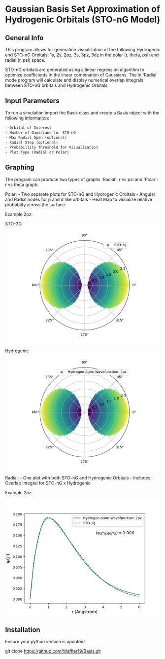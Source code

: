 # Gaussian Basis Set Approximation of Hydrogenic Orbitals (STO-nG Model)

## General Info 

This program allows for generation visualization of the following Hydrogenic and STO-nG Orbitals:
1s, 2s, 2pz, 3s, 3pz, 3dz in the polar (r, theta, psi) and radial (r, psi) space. 

STO-nG orbitals are generated using a linear regression algorithm to optimize coefficients in the linear combination of Gaussians.
The in 'Radial' mode program will calculate and display numerical overlap integrals between STO-nG orbitals and Hydrogenic Orbitals

## Input Parameters

To run a simulation import the Basis class and create a Basis object with the following information:

    - Orbital of Interest
    - Number of Gaussians for STO-nG
    - Max Radial Span (optional)
    - Radial Step (optional)
    - Probabillity Threshold for Visualization
    - Plot Type (Radial or Polar)

## Graphing
The program can produce two types of graphs 'Radial': r vs psi and 'Polar': r vs theta graph. 

Polar:
    - Two separate plots for STO-nG and Hydrogenic Orbitals
    - Angular and Radial nodes for p and d like orbitals
    - Heat Map to visualize relative probabilty across the surface

Example 2pz: 

STO-3G
![STO-3G Polar Plot](sto_3g.png)

Hydrogenic 
![Hydrogenic Polar Plot](hydr_.png)

Radial:
    - One plot with both STO-nG and Hydrogenic Orbitals
    - Includes Overlap Integral for STO-nG x Hydrogenic

Example 2pz:

![Radial 2pz WaveFunction](Figure_1.png)

## Installation
Ensure your python version is updated!

git clone https://github.com/Waffler19/Basis.git 
